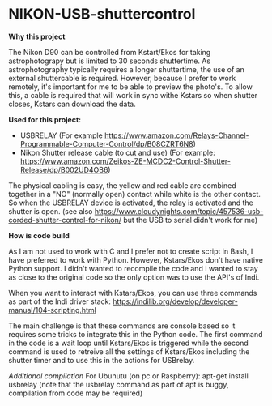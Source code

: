 # NIKON-USB-shuttercontrol

**Why this project**

The Nikon D90 can be controlled from Kstart/Ekos for taking astrophotograpy but is limited to 30 seconds shuttertime.
As astrophotography typically requires a longer shuttertime, the use of an external shuttercable is required.
However, because I prefer to work remotely, it's important for me to be able to preview the photo's.  To allow this, a cable is required that will work in sync withe Kstars so when shutter closes, Kstars can download the data.

**Used for this project:**
- USBRELAY (For example https://www.amazon.com/Relays-Channel-Programmable-Computer-Control/dp/B08CZRT6N8)
- Nikon Shutter release cable (to cut and use)  (For example: https://www.amazon.com/Zeikos-ZE-MCDC2-Control-Shutter-Release/dp/B002UD4OB6)

The physical cabling is easy, the yellow and red cable are combined together in a "NO" (normally open) contact while white is the other contact.
So when the USBRELAY device is activated, the relay is activated and the shutter is open.
(see also https://www.cloudynights.com/topic/457536-usb-corded-shutter-control-for-nikon/ but the USB to serial didn't work for me)

**How is code build**

As I am not used to work with C and I prefer not to create script in Bash, I have preferred to work with Python.  However, Kstars/Ekos don't have native Python support.  I didn't wanted to recompile the code and I wanted to stay as close to the original code so the only option was to use the API's of Indi.

When you want to interact with Kstars/Ekos, you can use three commands as part of the Indi driver stack:
https://indilib.org/develop/developer-manual/104-scripting.html

The main challenge is that these commands are console based so it requires some tricks to integrate this in the Python code.
The first command in the code is a wait loop until Kstars/Ekos is triggered while the second command is used to retreive all the settings of Kstars/Ekos including the shutter timer and to use this in the actions for USBrelay.

*Additional compilation*
For Ubunutu (on pc or Raspberry):  apt-get install usbrelay
(note that the usbrelay command as part of apt is buggy, compilation from code may be required)


